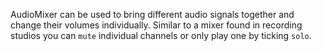 AudioMixer can be used to bring different audio signals together and change their volumes individually. Similar to a mixer found in recording studios you can `mute` individual channels or only play one by ticking `solo`. 